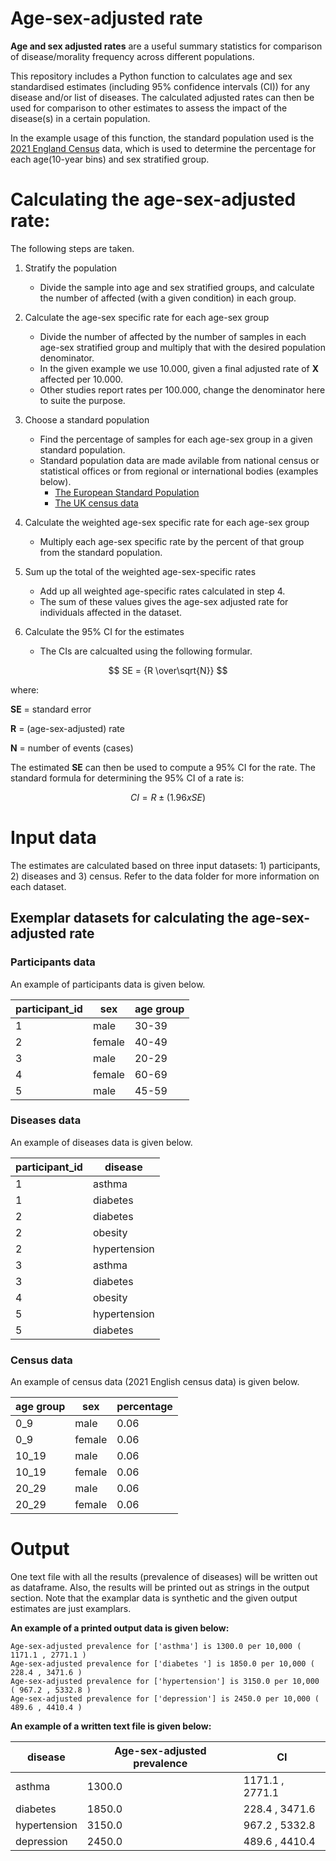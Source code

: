 # Age-sex-adjusted rate
**Age and sex adjusted rates** are a useful summary statistics for comparison of disease/morality frequency across different populations.

This repository includes a Python function to calculates age and sex standardised estimates (including 95% confidence intervals (CI)) for any disease and/or list of diseases. The calculated adjusted rates can then be used for comparison to other estimates to assess the impact of the disease(s) in a certain population.

In the example usage of this function, the standard population used is the [2021 England Census](https://www.ons.gov.uk/peoplepopulationandcommunity/populationandmigration/populationestimates/datasets/populationandhouseholdestimatesenglandandwalescensus2021) data, which is used to determine the percentage for each age(10-year bins) and sex stratified group.

# Calculating the age-sex-adjusted rate:
The following steps are taken.

1. Stratify the population
   - Divide the sample into age and sex stratified groups, and calculate the number of affected (with a given condition) in each group.

2. Calculate the age-sex specific rate for each age-sex group
   - Divide the number of affected by the number of samples in each age-sex stratified group and multiply that with the desired population denominator.
   - In the given example we use 10.000, given a final adjusted rate of **X** affected per 10.000.
   - Other studies report rates per 100.000, change the denominator here to suite the purpose. 

3. Choose a standard population
   - Find the percentage of samples for each age-sex group in a given standard population.
   - Standard population data are made avilable from national census or statistical offices or from regional or international bodies (examples below).
	 - [The European Standard Population](https://www.opendata.nhs.scot/dataset/standard-populations)
	 - [The UK census data](https://www.ons.gov.uk/census)

4. Calculate the weighted age-sex specific rate for each age-sex group
   - Multiply each age-sex specific rate by the percent of that group from the standard population.

5. Sum up the total of the weighted age-sex-specific rates
   - Add up all weighted age-specific rates calculated in step 4. 
   - The sum of these values gives the age-sex adjusted rate for individuals affected in the dataset.

6. Calculate the 95% CI  for the estimates
   - The CIs are calcualted using the following formular.


$$ SE = {R \over\sqrt{N}} $$

where:

**SE** = standard error

**R** = (age-sex-adjusted) rate

**N** = number of events (cases)

The estimated **SE** can then be used to compute a 95% CI for the rate. The
standard formula for determining the 95% CI of a rate is:

$$CI = {R \pm (1.96 x SE)}$$


# Input data
The estimates are calculated based on three input datasets: 1) participants, 2) diseases and 3) census.
Refer to the data folder for more information on each dataset.

## Exemplar datasets for calculating the age-sex-adjusted rate

### Participants data
An example of participants data is given below.


| participant_id | sex | age group | 
| ------------- | ------------- | ------------
| 1 | male | 30-39 |
| 2 | female | 40-49 |
| 3 | male | 20-29 |
| 4 | female | 60-69 |
| 5 | male | 45-59 |

### Diseases data
An example of diseases data is given below.


| participant_id | disease |
| ------------- | ------------- |
| 1 | asthma |
| 1 | diabetes |
| 2 | diabetes |
| 2 | obesity |
| 2 | hypertension |
| 3| asthma |
| 3 | diabetes |
| 4 | obesity |
| 5 | hypertension |
| 5 | diabetes |

### Census data
An example of census data (2021 English census data) is given below.

| age group | sex | percentage | 
| ------------- | ------------- | ------------
| 0_9 | male | 0.06
| 0_9	| female | 0.06
| 10_19 | male | 0.06
| 10_19	| female |	0.06
| 20_29 | male |0.06
| 20_29 | female |0.06


# Output

One text file with all the results (prevalence of diseases) will be written out as dataframe. Also, the results will be printed out as strings in the output section. Note that the examplar data is synthetic and the given output estimates are just examplars.

**An example of a printed output data is given below:**

```
Age-sex-adjusted prevalence for ['asthma'] is 1300.0 per 10,000 ( 1171.1 , 2771.1 )
Age-sex-adjusted prevalence for ['diabetes '] is 1850.0 per 10,000 ( 228.4 , 3471.6 )
Age-sex-adjusted prevalence for ['hypertension'] is 3150.0 per 10,000 ( 967.2 , 5332.8 )
Age-sex-adjusted prevalence for ['depression'] is 2450.0 per 10,000 ( 489.6 , 4410.4 )
```


**An example of a written text file is given below:**

| disease | Age-sex-adjusted prevalence | CI | 
| ------------- | ------------- | ------------
| asthma | 1300.0 | 1171.1 , 2771.1 
| diabetes	| 1850.0 | 228.4 , 3471.6 
| hypertension | 3150.0 | 967.2 , 5332.8
| depression	| 2450.0 | 489.6 , 4410.4

